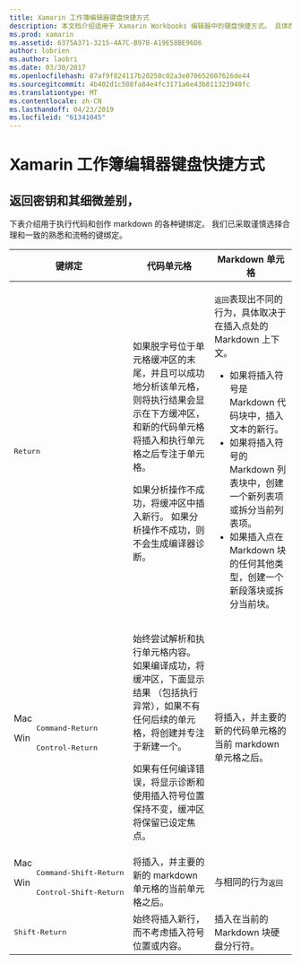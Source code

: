 ```yaml
---
title: Xamarin 工作簿编辑器键盘快捷方式
description: 本文档介绍适用于 Xamarin Workbooks 编辑器中的键盘快捷方式。 具体而言，它会返回密钥可用的各种方式查看。
ms.prod: xamarin
ms.assetid: 6375A371-3215-4A7C-B97B-A19E58BE96D6
author: lobrien
ms.author: laobri
ms.date: 03/30/2017
ms.openlocfilehash: 87af9f824117b20250c02a3e070652607626de44
ms.sourcegitcommit: 4b402d1c508fa84e4fc3171a6e43b811323948fc
ms.translationtype: MT
ms.contentlocale: zh-CN
ms.lasthandoff: 04/23/2019
ms.locfileid: "61341045"
---
```

# <a name="xamarin-workbooks-editor-keyboard-shortcuts"></a>Xamarin 工作簿编辑器键盘快捷方式

## <a name="the-return-key-and-its-nuances"></a>返回密钥和其细微差别，

下表介绍用于执行代码和创作 markdown 的各种键绑定。 我们已采取谨慎选择合理和一致的熟悉和流畅的键绑定。

|键绑定|代码单元格|Markdown 单元格|
|--- |--- |--- |
|<kbd>Return</kbd>|<p>如果脱字号位于单元格缓冲区的末尾，并且可以成功地分析该单元格，则将执行结果会显示在下方缓冲区，和新的代码单元格将插入和执行单元格之后专注于单元格。</p><p>如果分析操作不成功，将缓冲区中插入新行。 如果分析操作不成功，则不会生成编译器诊断。</p>|<p><kbd>返回</kbd>表现出不同的行为，具体取决于在插入点处的 Markdown 上下文。</p><ul><li>如果将插入符号是 Markdown 代码块中，插入文本的新行。</li><li>如果将插入符号的 Markdown 列表块中，创建一个新列表项或拆分当前列表项。</li><li>如果插入点在 Markdown 块的任何其他类型，创建一个新段落块或拆分当前块。</li></ul>|
|<dl><dt>Mac</dt><dd><kbd>Command‑Return</kbd></dd><dt>Win</dt><dd><kbd>Control‑Return</kbd></dd></dl>|<p>始终尝试解析和执行单元格内容。 如果编译成功，将缓冲区，下面显示结果 （包括执行异常），如果不有任何后续的单元格，将创建并专注于新建一个。</p><p>如果有任何编译错误，将显示诊断和使用插入符号位置保持不变，缓冲区将保留已设定焦点。</p>|将插入，并主要的新的代码单元格的当前 markdown 单元格之后。|
|<dl><dt>Mac</dt><dd><kbd>Command‑Shift‑Return</kbd><dd><dt>Win</dt><dd><kbd>Control‑Shift‑Return</kbd></dd></dl>|将插入，并主要的新的 markdown 单元格的当前单元格之后。|与相同的行为<kbd>返回</kbd>|
|<kbd>Shift‑Return</kbd>|始终将插入新行，而不考虑插入符号位置或内容。|插入在当前的 Markdown 块硬盘分行符。|
